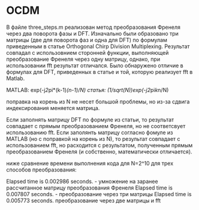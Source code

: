 # OCDM

В файле three_steps.m реализован метод преобразования Френеля через два поворота фазы и DFT. Изначально были образовано три матрицы (две для поворота фаз и одна для DFT) по формулам приведенным в статье Orthogonal Chirp Division Multiplexing. Результат совпадал с использовнием сторонней функции, выполняющей преобразование Френеля через одну матрицу, однако, при использовании fft результат отличался. 
Было обнаружено отличие в формулах для DFT, приведенных в статье и той, которую реализует fft в Matlab.

MATLAB:   exp(-j*2*pi*(k-1)*(n-1)/N)
статья:   (1/sqrt(N))*exp(-j*2*pi*k*n/N)

поправка на корень из N не несет большой проблемы, но из-за сдвига индексирования меняется матрица.

Если заполнять матрицу DFT по формуле из статьи, то результат совпадает с прямым преобразованием Френеля, но не соответсвует использованию fft. Если заполянть матрицу согласно фомуле из MATLAB (но с поправкой на корень из N), то результат совпадает с использованием fft, но расходится с результатом, полученным прямым преобразованием Френеля (и собственно, математически отличается).

ниже сравнение времени выполнения кода для N=2^10 для трех способов преобразования:

Elapsed time is 0.002986 seconds. - умножение на заранее рассчитанное матрицу преобразования Френеля
Elapsed time is 0.007807 seconds. - преобразование через три матрицы
Elapsed time is 0.005773 seconds. преобразование через две матрицы и fft